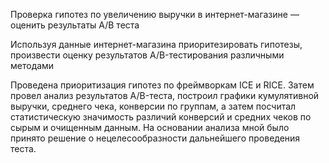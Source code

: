 Проверка гипотез по увеличению выручки в интернет-магазине —
оценить результаты A/B теста

Используя данные интернет-магазина приоритезировать гипотезы, произвести оценку результатов A/B-тестирования различными методами

Проведена приоритизация гипотез по фреймворкам ICE и RICE. Затем провел анализ
результатов A/B-теста, построил графики кумулятивной выручки, среднего чека,
конверсии по группам, а затем посчитал статистическую значимость различий конверсий
и средних чеков по сырым и очищенным данным. На основании анализа мной было
принято решение о нецелесообразности дальнейшего проведения теста.
